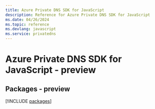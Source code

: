```yaml
---
title: Azure Private DNS SDK for JavaScript
description: Reference for Azure Private DNS SDK for JavaScript
ms.date: 04/26/2024
ms.topic: reference
ms.devlang: javascript
ms.service: privatedns
---
```

# Azure Private DNS SDK for JavaScript - preview
## Packages - preview
[!INCLUDE [packages](private-dns-index.md)]
